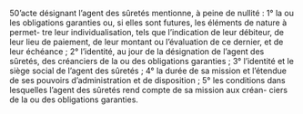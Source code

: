 50’acte désignant l’agent des sûretés mentionne, à peine de nullité :
1° la ou les obligations garanties ou, si elles sont futures, les éléments de nature à permet-
tre leur individualisation, tels que l’indication de leur débiteur, de leur lieu de paiement,
de leur montant ou l’évaluation de ce dernier, et de leur échéance ;
2° l’identité, au jour de la désignation de l’agent des sûretés, des
créanciers de la ou des
obligations garanties ;
3° l’identité et le siège social de l’agent des sûretés ; 4° la durée de
sa mission et l’étendue de ses pouvoirs d’administration et de disposition ;
5° les conditions dans lesquelles l’agent des sûretés rend compte de sa mission
aux créan-
ciers de la ou des obligations garanties.